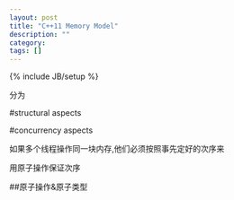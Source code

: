 ```yaml
---
layout: post
title: "C++11 Memory Model"
description: ""
category: 
tags: []
---
```

{% include JB/setup %}


分为

#structural aspects

#concurrency aspects

如果多个线程操作同一块内存,他们必须按照事先定好的次序来

用原子操作保证次序


##原子操作&原子类型
